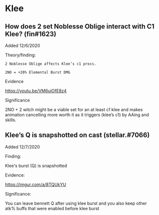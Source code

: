 # Klee

## How does 2 set Noblesse Oblige interact with C1 Klee? (fin#1623)

Added 12/6/2020

Theory/finding:

    2 Noblesse Oblige affects Klee’s c1 procs.

    2NO = +20% Elemental Burst DMG

Evidence

https://youtu.be/VM6uiOfE8z4 

Significance

2NO + 2 witch might be a viable set for an at least c1 klee and makes animation cancelling more worth it as it triggers (klee’s c1) by AAing and skills.

## Klee’s Q is snapshotted on cast (stellar.#7066)

Added 12/7/2020

Finding:

Klee's burst (Q) is snapshotted

Evidence:

https://imgur.com/a/8TQUkYU 

Significance:

You can leave bennett Q after using klee burst and you also keep other atk% buffs that were enabled before klee burst

